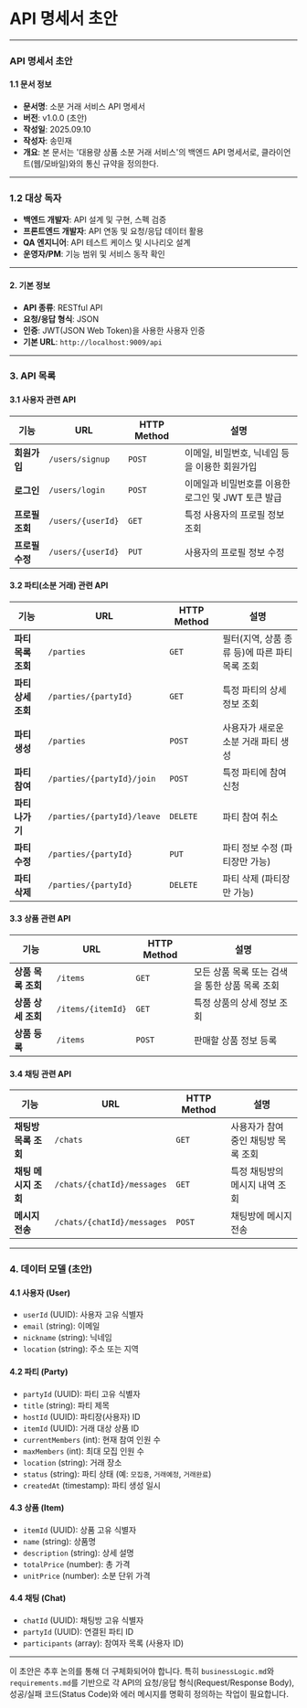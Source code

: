 # API 명세서 초안

---

### API 명세서 초안

#### **1.1 문서 정보**

* **문서명**: 소분 거래 서비스 API 명세서
* **버전**: v1.0.0 (초안)
* **작성일**: 2025.09.10
* **작성자**: 송민재
* **개요**: 본 문서는 '대용량 상품 소분 거래 서비스'의 백엔드 API 명세서로, 클라이언트(웹/모바일)와의 통신 규약을 정의한다.
---
### **1.2 대상 독자**

* **백엔드 개발자**: API 설계 및 구현, 스펙 검증
*  **프론트엔드 개발자**: API 연동 및 요청/응답 데이터 활용
*  **QA 엔지니어**: API 테스트 케이스 및 시나리오 설계
*  **운영자/PM**: 기능 범위 및 서비스 동작 확인
---

#### **2. 기본 정보**

* **API 종류**: RESTful API
* **요청/응답 형식**: JSON
* **인증**: JWT(JSON Web Token)을 사용한 사용자 인증
* **기본 URL**: `http://localhost:9009/api`

---

### **3. API 목록**

#### **3.1 사용자 관련 API**

| 기능 | URL | HTTP Method | 설명 |
|---|---|---|---|
| **회원가입** | `/users/signup` | `POST` | 이메일, 비밀번호, 닉네임 등을 이용한 회원가입 |
| **로그인** | `/users/login` | `POST` | 이메일과 비밀번호를 이용한 로그인 및 JWT 토큰 발급 |
| **프로필 조회** | `/users/{userId}` | `GET` | 특정 사용자의 프로필 정보 조회 |
| **프로필 수정** | `/users/{userId}` | `PUT` | 사용자의 프로필 정보 수정 |

#### **3.2 파티(소분 거래) 관련 API**

| 기능 | URL | HTTP Method | 설명 |
|---|---|---|---|
| **파티 목록 조회** | `/parties` | `GET` | 필터(지역, 상품 종류 등)에 따른 파티 목록 조회 |
| **파티 상세 조회** | `/parties/{partyId}` | `GET` | 특정 파티의 상세 정보 조회 |
| **파티 생성** | `/parties` | `POST` | 사용자가 새로운 소분 거래 파티 생성 |
| **파티 참여** | `/parties/{partyId}/join` | `POST` | 특정 파티에 참여 신청 |
| **파티 나가기** | `/parties/{partyId}/leave` | `DELETE` | 파티 참여 취소 |
| **파티 수정** | `/parties/{partyId}` | `PUT` | 파티 정보 수정 (파티장만 가능) |
| **파티 삭제** | `/parties/{partyId}` | `DELETE` | 파티 삭제 (파티장만 가능) |

#### **3.3 상품 관련 API**

| 기능 | URL | HTTP Method | 설명 |
|---|---|---|---|
| **상품 목록 조회** | `/items` | `GET` | 모든 상품 목록 또는 검색을 통한 상품 목록 조회 |
| **상품 상세 조회** | `/items/{itemId}` | `GET` | 특정 상품의 상세 정보 조회 |
| **상품 등록** | `/items` | `POST` | 판매할 상품 정보 등록 |

#### **3.4 채팅 관련 API**

| 기능 | URL | HTTP Method | 설명 |
|---|---|---|---|
| **채팅방 목록 조회** | `/chats` | `GET` | 사용자가 참여 중인 채팅방 목록 조회 |
| **채팅 메시지 조회** | `/chats/{chatId}/messages` | `GET` | 특정 채팅방의 메시지 내역 조회 |
| **메시지 전송** | `/chats/{chatId}/messages` | `POST` | 채팅방에 메시지 전송 |

---

### **4. 데이터 모델 (초안)**

#### **4.1 사용자 (User)**

* `userId` (UUID): 사용자 고유 식별자
* `email` (string): 이메일
* `nickname` (string): 닉네임
* `location` (string): 주소 또는 지역

#### **4.2 파티 (Party)**

* `partyId` (UUID): 파티 고유 식별자
* `title` (string): 파티 제목
* `hostId` (UUID): 파티장(사용자) ID
* `itemId` (UUID): 거래 대상 상품 ID
* `currentMembers` (int): 현재 참여 인원 수
* `maxMembers` (int): 최대 모집 인원 수
* `location` (string): 거래 장소
* `status` (string): 파티 상태 (예: `모집중`, `거래예정`, `거래완료`)
* `createdAt` (timestamp): 파티 생성 일시

#### **4.3 상품 (Item)**

* `itemId` (UUID): 상품 고유 식별자
* `name` (string): 상품명
* `description` (string): 상세 설명
* `totalPrice` (number): 총 가격
* `unitPrice` (number): 소분 단위 가격

#### **4.4 채팅 (Chat)**

* `chatId` (UUID): 채팅방 고유 식별자
* `partyId` (UUID): 연결된 파티 ID
* `participants` (array): 참여자 목록 (사용자 ID)

---

이 초안은 추후 논의를 통해 더 구체화되어야 합니다. 특히 `businessLogic.md`와 `requirements.md`를 기반으로 각 API의 요청/응답 형식(Request/Response Body), 성공/실패 코드(Status Code)와 에러 메시지를 명확히 정의하는 작업이 필요합니다.